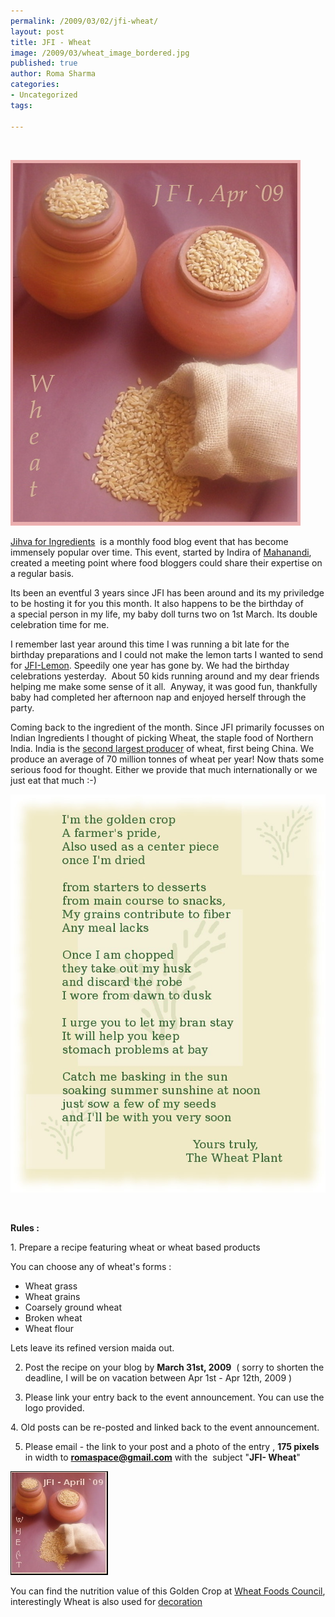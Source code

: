 ```yaml
--- 
permalink: /2009/03/02/jfi-wheat/
layout: post
title: JFI - Wheat
image: /2009/03/wheat_image_bordered.jpg
published: true
author: Roma Sharma
categories: 
- Uncategorized
tags:

---
```

 

<img class="alignnone size-full wp-image-1145" title="wheat_image_bordered" src="/2009/03/wheat_image_bordered.jpg" alt="wheat_image_bordered" width="464" height="585" />

<a href="http://www.nandyala.org/mahanandi/jihv-for-ingredients-jfi/">Jihva for Ingredients</a>  is a monthly food blog event that has become immensely popular over time. This event, started by Indira of <a href="http://www.nandyala.org/mahanandi/">Mahanandi</a>, created a meeting point where food bloggers could share their expertise on a regular basis.

Its been an eventful 3 years since JFI has been around and its my priviledge to be hosting it for you this month. It also happens to be the birthday of a special person in my life, my baby doll turns two on 1st March. Its double celebration time for me.

I remember last year around this time I was running a bit late for the birthday preparations and I could not make the lemon tarts I wanted to send for <a href="http://thespicecafe.com/2008/03/07/jfi-limelemon-round-up/">JFI-Lemon</a>. Speedily one year has gone by. We had the birthday celebrations yesterday.  About 50 kids running around and my dear friends helping me make some sense of it all.  Anyway, it was good fun, thankfully baby had completed her afternoon nap and enjoyed herself through the party.

Coming back to the ingredient of the month. Since JFI primarily focusses on Indian Ingredients I thought of picking Wheat, the staple food of Northern India. India is the <a href="http://en.wikipedia.org/wiki/International_wheat_production_statistics">second largest producer</a> of wheat, first being China. We produce an average of 70 million tonnes of wheat per year! Now thats some serious food for thought. Either we provide that much internationally or we just eat that much :-)

<img class="alignnone size-full wp-image-1150" title="wheat_note_bordered" src="/2009/03/wheat_note_bordered.jpg" alt="wheat_note_bordered" width="509" height="637" />

 

<strong>Rules :</strong>

<strong><span style="font-weight:normal;">1. Prepare a recipe featuring wheat or wheat based products</span></strong>

You can choose any of wheat's forms :
<ul>
	<li>Wheat grass</li>
	<li>Wheat grains</li>
	<li>Coarsely ground wheat</li>
	<li>Broken wheat</li>
	<li>Wheat flour</li>
</ul>
Lets leave its refined version maida out.

2. Post the recipe on your blog by <strong>March 31st, 2009</strong>  ( sorry to shorten the deadline, I will be on vacation between Apr 1st - Apr 12th, 2009 )

3. Please link your entry back to the event announcement. You can use the logo provided.

4. Old posts can be re-posted and linked back to the event announcement. 

5. Please email - the link to your post and a photo of the entry , <strong>175 pixels</strong> in width to <strong>romaspace@gmail.com</strong> with the  subject "<strong>JFI- Wheat</strong>"

<img class="alignnone size-full wp-image-1146" title="wheat_logo_bordered" src="/2009/03/wheat_logo_bordered.jpg" alt="wheat_logo_bordered" width="156" height="166" />

You can find the nutrition value of this Golden Crop at <a href="http://www.wheatfoods.org/_FileLibrary/FileImage/Wheat_Nutrition.pdf">Wheat Foods Council</a>, interestingly Wheat is also used for <a href="http://www.curiouscountrycreations.com/index.php?main_page=index&amp;cPath=83">decoration</a>
